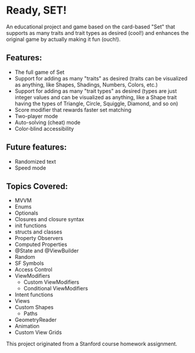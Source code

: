 # Ready, SET!

An educational project and game based on the card-based "Set" that supports as many traits and trait types as desired (cool!) and enhances the original game by actually making it fun (ouch!).

## Features:
- The full game of Set
- Support for adding as many "traits" as desired (traits can be visualized as anything, like Shapes, Shadings, Numbers, Colors, etc.)
- Support for adding as many "trait types" as desired (types are just integer values and can be visualized as anything, like a Shape trait having the types of Triangle, Circle, Squiggle, Diamond, and so on)
- Score modifier that rewards faster set matching
- Two-player mode
- Auto-solving (cheat) mode
- Color-blind accessibility

## Future features:
- Randomized text
- Speed mode

## Topics Covered:
- MVVM
- Enums
- Optionals
- Closures and closure syntax
- init functions
- structs and classes
- Property Observers
- Computed Properties
- @State and @ViewBuilder
- Random
- SF Symbols
- Access Control
- ViewModifiers
    - Custom ViewModifiers
    - Conditional ViewModifiers
- Intent functions
- Views
- Custom Shapes
    - Paths
- GeometryReader
- Animation
- Custom View Grids

This project originated from a Stanford course homework assignment.
